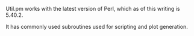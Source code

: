Util.pm works with the latest version of Perl, which as of this writing is 5.40.2.

It has commonly used subroutines used for scripting and plot generation.
